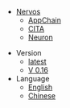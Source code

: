 <!-- the following part should be indentical to https://raw.githubusercontent.com/cryptape/Nervos-Docs/master/_navbar.md -->
* [Nervos](https://cryptape.github.io/Nervos-Docs)
  * [AppChain](https://cryptape.github.io/Nervos-AppChain-Docs/)
  * [CITA](http://www.haichaozhu.com/Cita-Docs/)
  * [Neuron](https://cryptape.github.io/Neuron-Android/#/)
<!-- the above part should be indentical to https://raw.githubusercontent.com/cryptape/Nervos-Docs/master/_navbar.md -->
* Version
  * [latest](en-US/latest/index.md)
  * [V 0.16](en-US/v0.16/index.md)
* Language
  * [English](en-US/latest/index.md)
  * [Chinese](zh-CN/latest/index.md)

  
